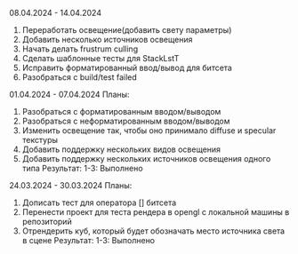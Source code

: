 ﻿08.04.2024 - 14.04.2024
  1. Переработать освещение(добавить свету параметры)
  2. Добавить несколько источников освещения
  3. Начать делать frustrum culling
  4. Сделать шаблонные тесты для StackLstT
  5. Исправить форматированный ввод/вывод для битсета
  6. Разобраться с build/test failed

01.04.2024 - 07.04.2024
Планы:
  1. Разобраться с форматированным вводом/выводом
  2. Разобраться с неформатированным вводом/выводом
  3. Изменить освещение так, чтобы оно принимало diffuse и specular текстуры
  4. Добавить поддержку нескольких видов освещения
  5. Добавить поддержку нескольких источников освещения одного типа
Результат:
  1-3: Выполнено

24.03.2024 - 30.03.2024
Планы:
  1. Дописать тест для оператора [] битсета
  2. Перенести проект для теста рендера в opengl с локальной машины в репозиторий
  3. Отрендерить куб, который будет обозначать место источника света в сцене
Результат:
  1-3: Выполнено